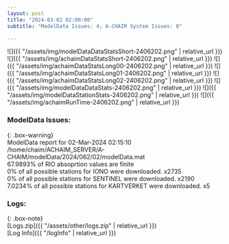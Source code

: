 ```yaml
---
layout: post
title: "2024-03-02 02:00:00"
subtitle: "ModelData Issues: 4; A-CHAIM System Issues: 0"

---
```


![]({{ "/assets/img/modelDataDataStatsShort-2406202.png" | relative_url }})
![]({{ "/assets/img/achaimDataStatsShort-2406202.png" | relative_url }})
![]({{ "/assets/img/achaimDataStatsLong00-2406202.png" | relative_url }})
![]({{ "/assets/img/achaimDataStatsLong01-2406202.png" | relative_url }})
![]({{ "/assets/img/achaimDataStatsLong02-2406202.png" | relative_url }})
![]({{ "/assets/img/modelDataDataStats-2406202.png" | relative_url }})
![]({{ "/assets/img/modelDataStationStats-2406202.png" | relative_url }})
![]({{ "/assets/img/achaimRunTime-2406202.png" | relative_url }})


### ModelData Issues:  
  
{: .box-warning}  
 ModelData report for 02-Mar-2024 02:15:10   
 /home/chaim/ACHAIM_SERVER/A-CHAIM/modelData/2024/062/02/modelData.mat   
 67.9893% of RIO absoprtion values are finite   
 0% of all possible stations for IONO were downloaded. x2735   
 0% of all possible stations for SENTINEL were downloaded. x2190   
 7.0234% of all possible stations for KARTVERKET were downloaded. x5   
  


### Logs:  
  
{: .box-note}  
[Logs.zip]({{ "/assets/other/logs.zip" | relative_url }})  
[Log Info]({{ "/logInfo" | relative_url }})  
